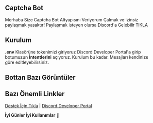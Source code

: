 ## Captcha Bot

Merhaba Size Captcha Bot Altyapısını Veriyorum                                                                                                                                                         Çalmak ve izinsiz paylaşmak yasaktır!                                                                                                                                    Paylaşmak isteyen olursa Discord'a Gelebilir [TIKLA](https://discord.gg/TJWDKqurgK)

## Kurulum

**.env** Klasörüne tokenimizi giriyoruz                                                                                                                                            Discord Developer Portal'a girip botumuzun **İntentlerini** açıyoruz.
Kurulum bu kadar. Mesajları kendinize göre editleyebilirsiniz.

## Bottan Bazı Görüntüler



## Bazı Önemli Linkler

[Destek İçin Tıkla](https://discord.gg/TJWDKqurgK) | [Discord Developer Portal](https://discord.com/developers/applications)

**İyi Günler İyi Kullanımlar 👋**
